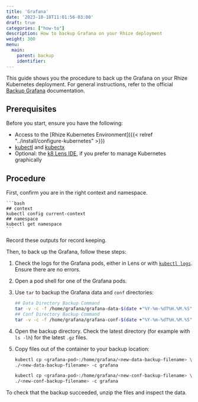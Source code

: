 ```yaml
---
title: 'Grafana'
date: '2023-10-18T11:01:56-03:00'
draft: true
categories: ["how-to"]
description: How to backup Grafana on your Rhize deployment
weight: 300
menu:
  main:
    parent: backup
    identifier:
---
```


This guide shows you the procedure to back up the Grafana on your Rhize Kubernetes deployment.
For general instructions, refer to the official [Backup Grafana](https://grafana.com/docs/grafana/latest/administration/back-up-grafana/) documentation.

## Prerequisites

Before you start, ensure you have the following:

- Access to the [Rhize Kubernetes Environment]({{< relref "../install/configure-kubernetes" >}})
- [kubectl](https://kubernetes.io/docs/tasks/tools/) and [kubectx](https://github.com/ahmetb/kubectx)
- Optional: the [k8 Lens IDE](https://k8lens.dev), if you prefer to manage Kubernetes graphically

## Procedure

First, confirm you are in the right context and namespace.

    ```bash
    ## context
    kubectl config current-context
    ## namespace
    kubectl get namespace
    ```

Record these outputs for record keeping.

Then, to back up the Grafana, follow these steps:

1. Check the logs for the Grafana pods, either in Lens or with [`kubectl logs`](https://kubernetes.io/docs/reference/generated/kubectl/kubectl-commands#logs).
    Ensure there are no errors.

1. Open a pod shell for one of the Grafana pods.

1. Use `tar` to backup the Grafana data and `conf` directories:

    ```bash
    ## Data Directory Backup Command
    tar -v -c -f /home/grafana/grafana-data-$(date +"%Y-%m-%dT%H.%M.%S").tar.gz /var/lib/grafana
    ## Conf Directory Backup Command
    tar -v -c -f /home/grafana/grafana-conf-$(date +"%Y-%m-%dT%H.%M.%S").tar.gz /usr/share/grafana/conf
    ```

1. Open the backup directory. Check the latest directory (for example with `ls -lh`) for the latest `.gz` files.

1. Copy files out of the container to your backup location:
   
   ```bash
   kubectl cp <grafana-pod>:/home/grafana/<new-data-backup-filename> \
   ./<new-data-backup-filename> -c grafana
   
   kubectl cp <grafana-pod>:/home/grafana/<new-conf-backup-filename> \
   ./<new-conf-backup-filename> -c grafana
   ```

To check that the backup succeeded, unzip the files and inspect the data.

